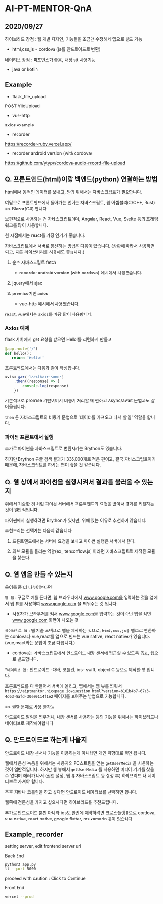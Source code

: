 # AI-PT-MENTOR-QnA

## 2020/09/27

하이브리드 장점 : 웹 개발 디자인, 기능들을 조금만 수정해서 앱으로 빌드 가능

+ html,css,js + cordova (js를 안드로이드로 변환)

네이티브 장점 : 퍼포먼스가 좋음, 내장 stt 사용가능

+ java or kotlin

## Example

+ flask_file_upload

POST /fileUpload

+ vue-http

axios example

+ recorder

https://recorder-ruby.vercel.app/

+ recorder android version (with cordova)

https://github.com/ytype/cordova-audio-record-file-upload

## Q. 프론트엔드(html)이랑 백엔드(python) 연결하는 방법

html에서 동적인 데이터를 보내고, 받기 위해서는 자바스크립트가 필요합니다.

여담으로 프론트엔드에서 돌아가는 언어는 자바스크립트, 웹 어셈블리(C/C++, Rust) => Blazor(C#) 입니다.

보편적으로 사용되는 건 자바스크립트이며, Angular, React, Vue, Svelte 등의 프레임워크를 많이 사용합니다.

현 시점에서는 react를 가장 인기가 좋습니다.

자바스크립트에서 서버로 통신하는 방법은 다음이 있습니다. (상황에 따라서 사용하면 되고, 다른 라이브러리를 사용해도 좋습니다.)

1. 순수 자바스크립트 fetch

    + recorder android version (with cordova) 예시에서 사용했습니다.

2. jquery에서 ajax

3. promise기반 axios

    + vue-http 예시에서 사용했습니다.

react, vue에서는 axios를 가장 많이 사용합니다.

### Axios 예제

flask 서버에서 get 요청을 받으면 Hello!를 리턴하게 만들고

``` python
@app.route('/')
def hello():
   return "Hello!"
```

프론트엔드에서는 다음과 같이 작성합니다.

``` javascript
axios.get('localhost:5000')
    .then((response) => {
        console.log(response)
    })
```

기본적으로 promise 기반이어서 비동기 처리할 때 편하고 Async/await 문법과도 잘 어울립니다.

`then` 은 자바스크립트의 비동기 문법으로 '데이터를 가져오고 나서 할 일' 역할을 합니다.

### 파이썬 프론트에서 실행

추가로 파이썬을 자바스크립트로 변환시키는 Brython도 있습니다.

하지만 Brython 구글 검색 결과가 335,000개로 적은 편이고, 결국 자바스크립트이기 때문에, 자바스크립트를 하시는 편이 좋을 것 같습니다.

## Q. 웹 상에서 파이썬을 실행시켜서 결과를 불러올 수 있는지

위에서 기술한 것 처럼 파이썬 서버에서 프론트엔드의 요청을 받아서 결과를 리턴하는 것이 일반적입니다.

파이썬에서 실행하려면 Brython가 있지만, 위에 있는 이유로 추천하지 않습니다.

추천드리는 선택지는 다음과 같습니다.

1. 프론트엔드에서는 서버에 요청을 보내고 파이썬 실행은 서버에서 한다.

2. 외부 모듈을 돌리는 역할(ex_ tensorflow.js) 이라면 자바스크립트로 제작된 모듈을 찾는다.

## Q. 웹 앱을 만들 수 있는지

용어를 좀 더 나누어본다면

`웹 앱` : 구글로 예를 든다면, 웹 브라우저에서 www.google.com을 입력하는 것을 앱에서 웹 뷰를 사용하여 www.google.com 을 띄워주는 것 입니다.

+ 사용자가 브라우저를 켜서 www.google.com을 입력하는 것이 아닌 앱을 켜면 www.google.com 화면이 나오는 것

`하이브리드 앱` : 웹 기술 스택으로 앱을 제작하는 것으로, `html,css,js`를 앱으로 변환하는 cordova나 vue,react를 앱으로 만드는 vue native, react native가 있습니다. (vue,react와는 문법이 조금 다릅니다.)

+ cordova는 자바스크립트에서 안드로이드 내장 센서에 접근할 수 있도록 돕고, 앱으로 빌드합니다.

*`네이티브 앱` : 안드로이드 -자바, 코틀린, ios- swift, object C 등으로 제작한 앱 입니다.

프론트엔드를 다 만들어서 서버에 올리고, 앱에서는 웹 뷰를 띄워서 `https://aiptmentor.nicepage.io/question.html?version=b101b4b7-67a3-4d63-8afd-30e99114f1e2` 페이지를 보여주는 방법으로 가능합니다.

=> 권한 문제로 사용 불가능

안드로이드 알림을 띄우거나, 내장 센서를 사용하는 등의 기능을 위헤서는 하이브리드나 네이티브로 제작해야합니다.

## Q. 안드로이드로 하는게 나을지

안드로이드 내장 센서나 기능을 이용하는게 아니라면 개인 취향대로 하면 됩니다.

웹에서 음성 녹음을 위해서는 사용자의 PC스트림을 얻는 `getUserMedia` 을 사용하는 것이 일반적입니다. 하지만 웹 뷰에서 `getUserMedia` 를 사용하면 미디어 기기를 찾을 수 없다며 에러가 나서 (권한 설정, 웹 뷰 자바스크립트 등 설정 후) 하이브리드 나 네이티브로 가셔야 합니다.

추후 자바나 코틀린을 하고 싶다면 안드로이드 네이티브를 선택하면 됩니다.

웹쪽에 전문성을 가지고 싶으시다면 하이브리드를 추천드립니다.

추가로 안드로이드 뿐만 아니라 ios도 한번에 제작하려면 크로스플랫폼으로 cordova, vue native, react native, google flutter, ms xamarin 등이 있습니다.

## Example_ recorder

setting server, edit frontend server url

Back End

``` bash
python3 app.py
lt --port 5000
```

proceed with caution : Click to Continue

Front End 

``` bash
vercel --prod
```